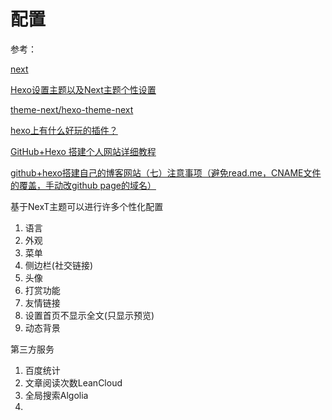 
# 配置

参考：

[next](http://theme-next.iissnan.com/)

[Hexo设置主题以及Next主题个性设置](https://www.jianshu.com/p/b20fc983005f)

[theme-next/hexo-theme-next](https://github.com/theme-next/hexo-theme-next/blob/master/docs/zh-CN/README.md)

[hexo上有什么好玩的插件？](https://www.zhihu.com/question/30911258)

[GitHub+Hexo 搭建个人网站详细教程](https://zhuanlan.zhihu.com/p/26625249)

[github+hexo搭建自己的博客网站（七）注意事项（避免read.me，CNAME文件的覆盖，手动改github page的域名）](https://www.cnblogs.com/chengxs/p/7496265.html)

基于NexT主题可以进行许多个性化配置

1. 语言
2. 外观
3. 菜单
4. 侧边栏(社交链接)
5. 头像
6. 打赏功能
7. 友情链接
8. 设置首页不显示全文(只显示预览)
9. 动态背景

第三方服务

1. 百度统计
2. 文章阅读次数LeanCloud
3. 全局搜索Algolia
4. 
